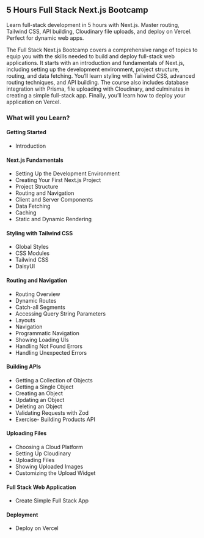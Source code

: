 ## 5 Hours Full Stack Next.js Bootcamp

Learn full-stack development in 5 hours with Next.js. Master routing, Tailwind CSS, API building, Cloudinary file uploads, and deploy on Vercel. Perfect for dynamic web apps.

The Full Stack Next.js Bootcamp covers a comprehensive range of topics to equip you with the skills needed to build and deploy full-stack web applications. It starts with an introduction and fundamentals of Next.js, including setting up the development environment, project structure, routing, and data fetching. You’ll learn styling with Tailwind CSS, advanced routing techniques, and API building. The course also includes database integration with Prisma, file uploading with Cloudinary, and culminates in creating a simple full-stack app. Finally, you’ll learn how to deploy your application on Vercel.

### What will you Learn?

#### Getting Started

-   Introduction

#### Next.js Fundamentals

-   Setting Up the Development Environment
-   Creating Your First Next.js Project
-   Project Structure
-   Routing and Navigation
-   Client and Server Components
-   Data Fetching
-   Caching
-   Static and Dynamic Rendering

#### Styling with Tailwind CSS

-   Global Styles
-   CSS Modules
-   Tailwind CSS
-   DaisyUI

#### Routing and Navigation

-   Routing Overview
-   Dynamic Routes
-   Catch-all Segments
-   Accessing Query String Parameters
-   Layouts
-   Navigation
-   Programmatic Navigation
-   Showing Loading UIs
-   Handling Not Found Errors
-   Handling Unexpected Errors

#### Building APIs

-   Getting a Collection of Objects
-   Getting a Single Object
-   Creating an Object
-   Updating an Object
-   Deleting an Object
-   Validating Requests with Zod
-   Exercise- Building Products API

#### Uploading Files

-   Choosing a Cloud Platform
-   Setting Up Cloudinary
-   Uploading Files
-   Showing Uploaded Images
-   Customizing the Upload Widget

#### Full Stack Web Application

-   Create Simple Full Stack App

#### Deployment

-   Deploy on Vercel
